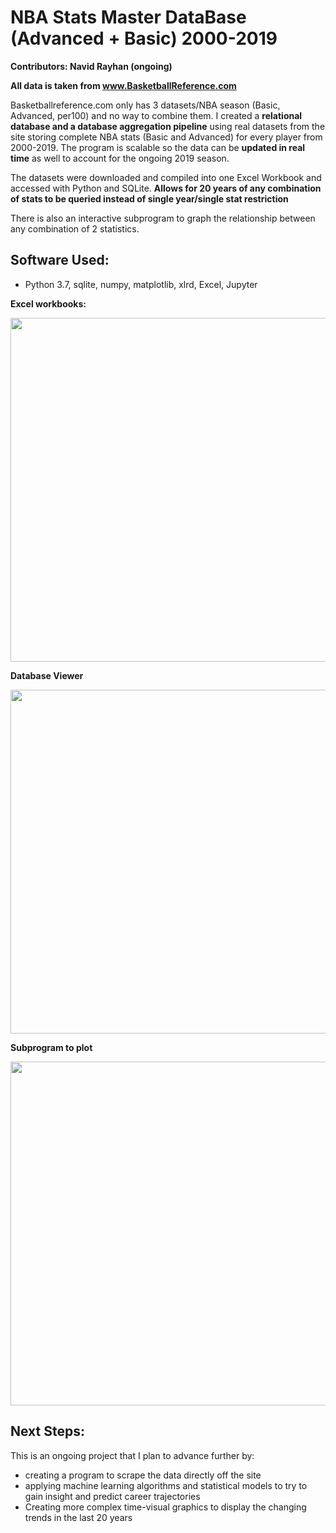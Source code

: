# NBA Stats Master DataBase (Advanced + Basic) 2000-2019
**Contributors: Navid Rayhan (ongoing)**

**All data is taken from www.BasketballReference.com**

Basketballreference.com only has 3 datasets/NBA season (Basic, Advanced, per100) and no way to combine them. I created a **relational database and a database aggregation pipeline** using real datasets from the site storing complete NBA stats (Basic and Advanced) for every player from 2000-2019. The program is scalable so the data can be **updated in real time** as well to account for the ongoing 2019 season. 

The datasets were downloaded and compiled into one Excel Workbook and accessed with Python and SQLite. **Allows for 20 years of any combination of stats to be queried instead of single year/single stat restriction**

There is also an interactive subprogram to graph the relationship between any combination of 2 statistics.

## Software Used:
- Python 3.7, sqlite, numpy, matplotlib, xlrd, Excel, Jupyter

**Excel workbooks:**

<img src="https://raw.githubusercontent.com/NavidRayhan/Python-Projects/master/NBA%20Stats%20Database/screenshot_Excel.PNG" width="550">

**Database Viewer**

<img src="https://raw.githubusercontent.com/NavidRayhan/Python-Projects/master/NBA%20Stats%20Database/sc_database.PNG" width = "550">

**Subprogram to plot**

<img src="https://raw.githubusercontent.com/NavidRayhan/Python-Projects/master/NBA%20Stats%20Database/sc_jup.PNG" width ="550">

## Next Steps:

This is an ongoing project that I plan to advance further by:

  - creating a program to scrape the data directly off the site 
  - applying machine learning algorithms and statistical models to try to gain insight and predict career trajectories
  - Creating more complex time-visual graphics to display the changing trends in the last 20 years

